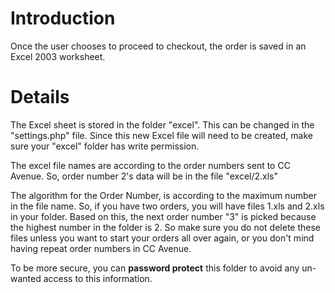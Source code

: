 # Introduction #

Once the user chooses to proceed to checkout, the order is saved in an Excel 2003 worksheet.


# Details #

<p>The Excel sheet is stored in the folder "excel". This can be changed in the "settings.php" file. Since this new Excel file will need to be created, make sure your "excel" folder has write permission.</p>
<p>The excel file names are according to the order numbers sent to CC Avenue. So, order number 2's data will be in the file "excel/2.xls"</p>
<p>The algorithm for the Order Number, is according to the maximum number in the file name. So, if you have two orders, you will have files 1.xls and 2.xls in your folder. Based on this, the next order number "3" is picked because the highest number in the folder is 2. So make sure you do not delete these files unless you want to start your orders all over again, or you don't mind having repeat order numbers in CC Avenue.</p>
<p>To be more secure, you can <strong>password protect</strong> this folder to avoid any un-wanted access to this information.</p>